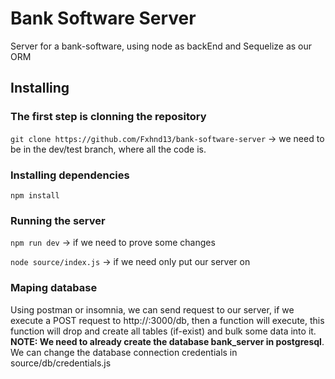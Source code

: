 # Bank Software Server
Server for a bank-software, using node as backEnd and Sequelize as our ORM

## Installing

### The first step is clonning the repository
`git clone https://github.com/Fxhnd13/bank-software-server` -> we need to be in the dev/test branch, where all the code is.

### Installing dependencies
`npm install`

### Running the server
`npm run dev` -> if we need to prove some changes

`node source/index.js` -> if we need only put our server on

### Maping database
Using postman or insomnia, we can send request to our server, if we execute a POST request to http://<server-ip>:3000/db, then a function will execute,
  this function will drop and create all tables (if-exist) and bulk some data into it. **NOTE: We need to already create the database bank_server in postgresql**.
  We can change the database connection credentials in source/db/credentials.js

